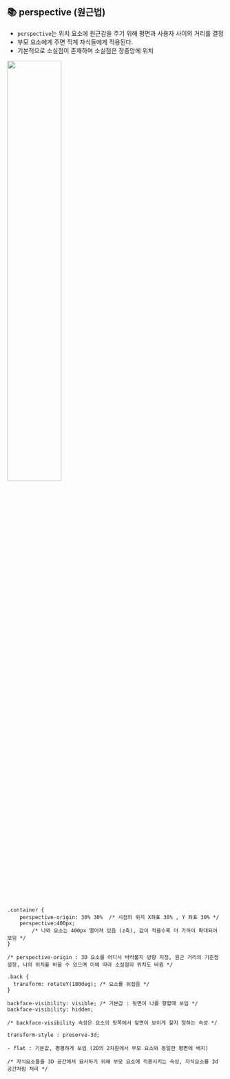 ## 📚  perspective (원근법)

- ```perspective```는 위치 요소에 원근감을 주기 위해 평면과 사용자 사이의 거리를 결정
- 부모 요소에게 주면 직계 자식들에게 적용된다.
- 기본적으로 소실점이 존재하며 소실점은 정중앙에 위치

<image src="https://user-images.githubusercontent.com/112460430/191278627-eed17e53-41ab-4176-9c8f-0d70da234c38.png" width="50%">

```
.container {
	perspective-origin: 30% 30%  /* 시점의 위치 X좌표 30% , Y 좌표 30% */
	perspective:400px; 
        /* 나와 요소는 400px 떨어져 있음 (z축), 값이 적을수록 더 가까이 확대되어 보임 */
}

/* perspective-origin : 3D 요소를 어디서 바라볼지 방향 지정, 원근 거리의 기준점 설정, 나의 위치를 바꿀 수 있으며 이에 따라 소실점의 위치도 바뀜 */
```

```
.back {
  transform: rotateY(180deg); /* 요소를 뒤집음 */
}

backface-visibility: visible; /* 기본값 : 뒷면이 나를 향할때 보임 */
backface-visibility: hidden;

/* backface-visibility 속성은 요소의 뒷쪽에서 앞면이 보이게 할지 정하는 속성 */
```

```
transform-style : preserve-3d;

- flat : 기본값, 평평하게 보임 (2D의 2차원에서 부모 요소와 동일한 평면에 배치)

/* 자식요소들을 3D 공간에서 묘사하기 위해 부모 요소에 적용시키는 속성, 자식요소를 3d 공간처럼 처리 */
```
